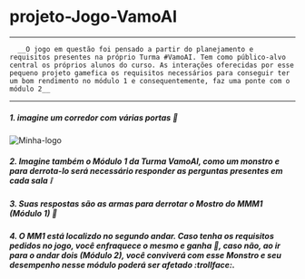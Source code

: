 # projeto-Jogo-VamoAI 
---
      __O jogo em questão foi pensado a partir do planejamento e requisitos presentes na próprio Turma #VamoAI. Tem como público-alvo central os próprios alunos do curso. As interações oferecidas por esse pequeno projeto gamefica os requisitos necessários para conseguir ter um bom rendimento no módulo 1 e consequentemente, faz uma ponte com o módulo 2__
---

##### **1.** imagine um corredor com várias portas :thought_balloon:
![Minha-logo](https://github.com/Natalia-oli/imagens/blob/master/corredor.jpg)

##### **2.** Imagine também o Módulo 1 da Turma VamoAI, como um monstro e para derrota-lo será necessário responder as perguntas presentes em cada sala :grey_exclamation: 

##### **3.** Suas respostas são as armas para derrotar o Mostro do MMM1 (Módulo 1) :muscle:

##### **4.** O MM1 está localizdo no segundo andar. Caso tenha os requisitos pedidos no jogo, você enfraquece o mesmo e ganha :no_good:, caso não, ao ir para o andar dois (Módulo 2), você conviverá com esse Monstro e seu desempenho nesse módulo poderá ser afetado :trollface:. 






